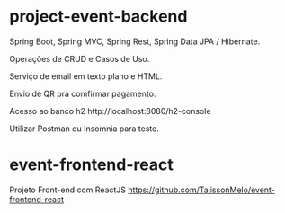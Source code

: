 # project-event-backend
Spring Boot, Spring MVC, Spring Rest, Spring Data JPA / Hibernate.

Operações de CRUD e Casos de Uso.

Serviço de email em texto plano e HTML.

Envio de QR pra comfirmar pagamento.

Acesso ao banco h2
http://localhost:8080/h2-console

Utilizar Postman ou Insomnia para teste.

# event-frontend-react
Projeto Front-end com ReactJS
https://github.com/TalissonMelo/event-frontend-react

